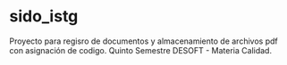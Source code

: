 # sido_istg
Proyecto para regisro de documentos y almacenamiento de archivos pdf con asignación de codigo. Quinto Semestre DESOFT - Materia Calidad.
